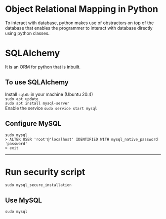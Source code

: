 # Object Relational Mapping in Python

To interact with database, python makes use of obstractors
on top of the database that enables the programmer to interact with 
database directly using python classes.

# SQLAlchemy

It is an ORM for python that is inbuilt.

## To use SQLAlchemy

Install `sqldb` in your machine (Ubuntu 20.4)<br>
`sudo apt update`<br>
`sudo apt install mysql-server`<br>
Enable the service
`sudo service start mysql`<br>

## Configure MySQL

`sudo mysql`<br>
`> ALTER USER 'root'@'localhost' IDENTIFIED WITH mysql_native_password 'password'`<br>
`> exit`<hr>

# Run security script

`sudo mysql_secure_installation`

## Use MySQL

`sudo mysql`
